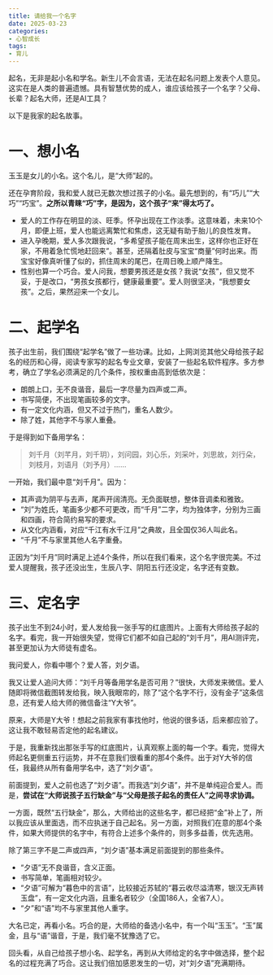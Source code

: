 ```yaml
---
title: 请给我一个名字
date: 2025-03-23
categories:
- 心智成长
tags:
- 育儿
---
```

起名，无非是起小名和学名。新生儿不会言语，无法在起名问题上发表个人意见。这实在是人类的普遍遗憾。具有智慧优势的成人，谁应该给孩子一个名字？父母、长辈？起名大师，还是AI工具？

以下是我家的起名故事。

# 一、想小名 #

玉玉是女儿的小名。这个名儿，是“大师”起的。

还在孕育阶段，我和爱人就已无数次想过孩子的小名。最先想到的，有“巧儿”“大巧”“巧宝”。**之所以青睐“巧”字，是因为，这个孩子“来”得太巧了。**

- 爱人的工作存在明显的淡、旺季。怀孕出现在工作淡季。这意味着，未来10个月，即便上班，爱人也能远离繁忙和焦虑，这无疑有助于胎儿的良性发育。
- 进入孕晚期，爱人多次跟我说，“多希望孩子能在周末出生，这样你也正好在家，不用着急忙慌地赶回来”。甚至，还隔着肚皮与宝宝“商量”何时出来。而宝宝好像真听懂了似的，抓住周末的尾巴，在周日晚上顺产降生。
- 性别也算一个巧合。爱人问我，想要男孩还是女孩？我说“女孩”，但又觉不妥，于是改口，“男孩女孩都行，健康最重要”。爱人则很坚决，“我想要女孩”。之后，果然迎来一个女儿。

# 二、起学名 #

孩子出生前，我们围绕“起学名”做了一些功课。比如，上网浏览其他父母给孩子起名的经历和心得，阅读专家写的起名专业文章，安装了一些起名软件程序。多方参考，确立了学名必须满足的几个条件，按权重由高到低依次是：

- 朗朗上口，无不良谐音，最后一字尽量为四声或二声。
- 书写简便，不出现笔画较多的文字。
- 有一定文化内涵，但又不过于热门，重名人数少。
- 除了姓，其他字不与家人重叠。

于是得到如下备用学名：

> 刘千月（刘芊月，刘千玥），刘问园，刘心乐，刘采叶，刘思故，刘行朵，刘枝月，刘语月（刘予月）……

一开始，我们最中意“刘千月”。因为：

- 其声调为阴平与去声，尾声开阔清亮。无负面联想，整体音调柔和雅致。
- “刘”为姓氏，笔画多少都不可更改，而“千月”二字，均为独体字，分别为三画和四画，符合简约易写的要求。
- 从文化内涵看，对应“千江有水千江月”之典故，且全国仅36人叫此名。
- “千月”不与家里其他人名字重叠。

正因为“刘千月”同时满足上述4个条件，所以在我们看来，这个名字很完美。不过爱人提醒我，孩子还没出生，生辰八字、阴阳五行还没定，名字还有变数。

# 三、定名字 #

孩子出生不到24小时，爱人发给我一张手写的红底图片。上面有大师给孩子起的名字。看完，我一开始很失望，觉得它们都不如自己起的“刘千月”，用AI测评完，甚至更加认为大师徒有虚名。

我问爱人，你看中哪个？爱人答，刘夕语。

我又让爱人追问大师：“刘千月等备用学名是否可用？”很快，大师发来微信。爱人随即将微信截图转发给我，映入我眼帘的，除了“这个名字不行，没有金子”这条信息，还有爱人给大师的微信备注“Y大爷”。

原来，大师是Y大爷！想起之前我家有事找他时，他说的很多话，后来都应验了。这让我不敢轻易否定他的起名建议。

于是，我重新找出那张手写的红底图片，认真观察上面的每一个字。看完，觉得大师起名更侧重五行运势，并不在意我们很看重的那4个条件。出于对Y大爷的信任，我最终从所有备用学名中，选了“刘夕语”。

前面提到，爱人之前也选了“刘夕语”。而我选“刘夕语”，并不是单纯迎合爱人。而是，**尝试在“大师说孩子五行缺金”与“父母是孩子起名的责任人”之间寻求协调。**

一方面，既然“五行缺金”，那么，大师给出的这些名字，都已经把“金”补上了，所以我应该从里面选，而不应执迷于自己起名。另一方面，对照我们在意的那4个条件，如果大师提供的名字中，有符合上述多个条件的，则多多益善，优先选用。

除了第三字不是二声或四声，“刘夕语”基本满足前面提到的那些条件。

- “夕语”无不良谐音，含义正面。
- 书写简单，笔画相对较少。
- “夕语”可解为“暮色中的言语”，比较接近苏轼的“暮云收尽溢清寒，银汉无声转玉盘”，有一定文化内涵，且重名者较少（全国186人，全省7人）。
- “夕”和“语”均不与家里其他人重字。

大名已定，再看小名。巧合的是，大师给的备选小名中，有一个叫“玉玉”。“玉”属金，且与“语”谐音，于是，我们毫不犹豫选了它。

回头看，从自己给孩子想小名、起学名，再到从大师给定的名字中做选择，整个起名的过程充满了巧合。这让我们倍加感恩发生的一切，对“刘夕语”充满期待。
